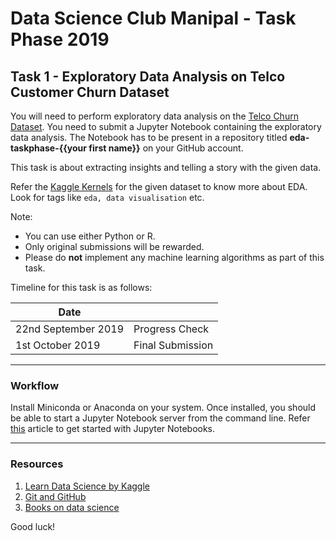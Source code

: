 # Data Science Club Manipal - Task Phase 2019

## Task 1 - Exploratory Data Analysis on Telco Customer Churn Dataset

You will need to perform exploratory data analysis on the [Telco Churn Dataset](https://www.kaggle.com/blastchar/telco-customer-churn "Telco Customer Churn"). You need to submit a Jupyter Notebook containing the exploratory data analysis. The Notebook has to be present in a repository titled **eda-taskphase-{{your first name}}** on your GitHub account.

This task is about extracting insights and telling a story with the given data.

Refer the [Kaggle Kernels](https://www.kaggle.com/blastchar/telco-customer-churn/kernels) for the given dataset to know more about EDA. Look for tags like ```eda, data visualisation``` etc.

Note:
* You can use either Python or R.
* Only original submissions will be rewarded.
* Please do **not** implement any machine learning algorithms as part of this task.


Timeline for this task is as follows:

| Date ||
|---|---|
| 22nd September 2019 | Progress Check   |
| 1st October 2019    | Final Submission |

***
### Workflow
Install Miniconda or Anaconda on your system. Once installed, you should be able to start a Jupyter Notebook server from the command line. Refer [this](https://realpython.com/jupyter-notebook-introduction/) article to get started with Jupyter Notebooks. 
***
### Resources
1. [Learn Data Science by Kaggle](https://www.kaggle.com/learn/overview)
2. [Git and GitHub](https://www.youtube.com/watch?v=SWYqp7iY_Tc)
3. [Books on data science](https://github.com/DSC-Manipal/taskphase-2019/tree/master/books)

Good luck!


